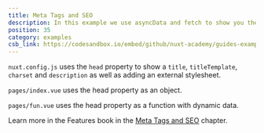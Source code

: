 ```yaml
---
title: Meta Tags and SEO
description: In this example we use asyncData and fetch to show you the differences between both methods.
position: 35
category: examples
csb_link: https://codesandbox.io/embed/github/nuxt-academy/guides-examples/tree/master/03_features/06_meta_tags_seo?
---
```


<example-intro></example-intro>

`nuxt.config.js` uses the `head` property to show a `title`, `titleTemplate`, `charset` and `description` as well as adding an external stylesheet.

`pages/index.vue` uses the head property as an object.

`pages/fun.vue` uses the head property as a function with dynamic data.

<base-alert type="next">

Learn more in the Features book in the [Meta Tags and SEO](/guides/features/meta-tags-seo) chapter.

</base-alert>

<code-sandbox :src="csb_link"></code-sandbox>
